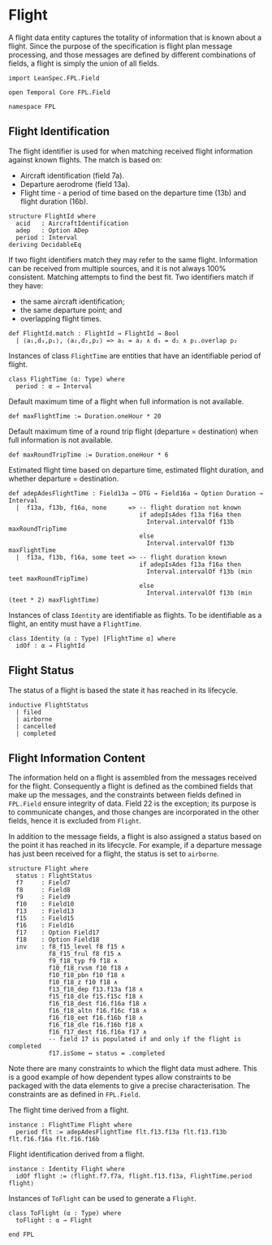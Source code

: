 # Flight

A flight data entity captures the totality of information that is known about a flight.
Since the purpose of the specification is flight plan message processing, and those messages
are defined by different combinations of fields, a flight is simply the union of all fields.

```lean
import LeanSpec.FPL.Field

open Temporal Core FPL.Field

namespace FPL
```

## Flight Identification

The flight identifier is used for when matching received flight information against known flights. The match is based on:

- Aircraft identification (field 7a).
- Departure aerodrome (field 13a).
- Flight time - a period of time based on the departure time (13b) and flight duration (16b).

```lean
structure FlightId where
  acid   : AircraftIdentification
  adep   : Option ADep
  period : Interval
deriving DecidableEq
```

If two flight identifiers match they may refer to the same flight. Information can be received from
multiple sources, and it is not always 100% consistent. Matching attempts to find the best fit.
Two identifiers match if they have:

- the same aircraft identification;
- the same departure point; and
- overlapping flight times.

```lean
def FlightId.match : FlightId → FlightId → Bool
  | ⟨a₁,d₁,p₁⟩, ⟨a₂,d₂,p₂⟩ => a₁ = a₂ ∧ d₁ = d₂ ∧ p₁.overlap p₂
```

Instances of class `FlightTime` are entities that have an identifiable period of flight.

```lean
class FlightTime (α: Type) where
  period : α → Interval
```

Default maximum time of a flight when full information is not available.

```lean
def maxFlightTime := Duration.oneHour * 20
```

Default maximum time of a round trip flight (departure = destination) when full information
is not available.

```lean
def maxRoundTripTime := Duration.oneHour * 6
```

Estimated flight time based on departure time, estimated flight duration, and whether
departure = destination.

```lean
def adepAdesFlightTime : Field13a → DTG → Field16a → Option Duration → Interval
  |  f13a, f13b, f16a, none      => -- flight duration not known
                                    if adepIsAdes f13a f16a then
                                      Interval.intervalOf f13b maxRoundTripTime
                                    else
                                      Interval.intervalOf f13b maxFlightTime
  |  f13a, f13b, f16a, some teet => -- flight duration known
                                    if adepIsAdes f13a f16a then
                                      Interval.intervalOf f13b (min teet maxRoundTripTime)
                                    else
                                      Interval.intervalOf f13b (min (teet * 2) maxFlightTime)
```

Instances of class `Identity` are identifiable as flights.
To be identifiable as a flight, an entity must have a `FlightTime`.

```lean
class Identity (α : Type) [FlightTime α] where
  idOf : α → FlightId
```

## Flight Status

The status of a flight is based the state it has reached in its lifecycle.

```lean
inductive FlightStatus
  | filed
  | airborne
  | cancelled
  | completed
```

## Flight Information Content

The information held on a flight is assembled from the messages received for the flight.
Consequently a flight is defined as the combined fields that make up the messages, and
the constraints between fields defined in `FPL.Field` ensure integrity of data.
Field 22 is the exception; its purpose is to communicate changes, and those changes are
incorporated in the other fields, hence it is excluded from `Flight`.

In addition to the message fields, a flight is also assigned a status based on the point it has reached
in its lifecycle. For example, if a departure message has just been received for a flight, the status is
set to `airborne`.

```lean
structure Flight where
  status : FlightStatus
  f7     : Field7
  f8     : Field8
  f9     : Field9
  f10    : Field10
  f13    : Field13
  f15    : Field15
  f16    : Field16
  f17    : Option Field17
  f18    : Option Field18
  inv    : f8_f15_level f8 f15 ∧
           f8_f15_frul f8 f15 ∧
           f9_f18_typ f9 f18 ∧
           f10_f18_rvsm f10 f18 ∧
           f10_f18_pbn f10 f18 ∧
           f10_f18_z f10 f18 ∧
           f13_f18_dep f13.f13a f18 ∧
           f15_f18_dle f15.f15c f18 ∧
           f16_f18_dest f16.f16a f18 ∧
           f16_f18_altn f16.f16c f18 ∧
           f16_f18_eet f16.f16b f18 ∧
           f16_f18_dle f16.f16b f18 ∧
           f16_f17_dest f16.f16a f17 ∧
           -- field 17 is populated if and only if the flight is completed
           f17.isSome ↔ status = .completed
```

Note there are many constraints to which the flight data must adhere. This is a good example
of how dependent types allow constraints to be packaged with the data elements to give
a precise characterisation. The constraints are as defined in `FPL.Field`.

The flight time derived from a flight.

```lean
instance : FlightTime Flight where
  period flt := adepAdesFlightTime flt.f13.f13a flt.f13.f13b flt.f16.f16a flt.f16.f16b
```

Flight identification derived from a flight.

```lean
instance : Identity Flight where
  idOf flight := ⟨flight.f7.f7a, flight.f13.f13a, FlightTime.period flight⟩
```

Instances of `ToFlight` can be used to generate a `Flight`.

```lean
class ToFlight (α : Type) where
  toFlight : α → Flight

end FPL
```
